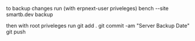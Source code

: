 to backup changes 
run (with erpnext-user priveleges)
bench --site smartb.dev backup 

then with root priveleges run
git add .
git commit -am "Server Backup Date"
git push
